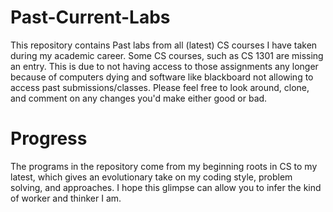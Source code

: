 # Past-Current-Labs
This repository contains Past labs from all (latest) CS courses I have taken during my academic 
career. Some CS courses, such as CS 1301 are missing an entry. This is due to not having access to those 
assignments any longer because of computers dying and software like blackboard not allowing to access past submissions/classes. 
Please feel free to look around, clone, and comment on any changes you'd make either good or bad. 

# Progress
The programs in the repository come from my beginning roots in CS to my latest, which gives an evolutionary 
take on my coding style, problem solving, and approaches. I hope this glimpse can allow you to infer the kind of 
worker and thinker I am. 
